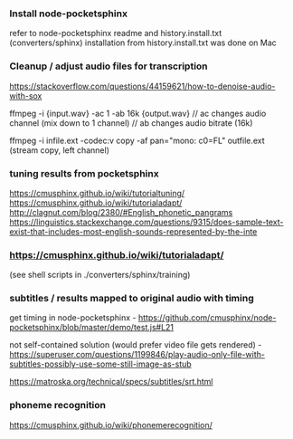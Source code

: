 ### Install node-pocketsphinx

refer to node-pocketsphinx readme and history.install.txt (converters/sphinx)
installation from history.install.txt was done on Mac


### Cleanup / adjust audio files for transcription

https://stackoverflow.com/questions/44159621/how-to-denoise-audio-with-sox

ffmpeg -i {input.wav} -ac 1 -ab 16k {output.wav}
// ac changes audio channel (mix down to 1 channel)
// ab changes audio bitrate (16k)

ffmpeg -i infile.ext -codec:v copy -af pan="mono: c0=FL" outfile.ext
(stream copy, left channel)

### tuning results from pocketsphinx

https://cmusphinx.github.io/wiki/tutorialtuning/
https://cmusphinx.github.io/wiki/tutorialadapt/
http://clagnut.com/blog/2380/#English_phonetic_pangrams
https://linguistics.stackexchange.com/questions/9315/does-sample-text-exist-that-includes-most-english-sounds-represented-by-the-inte


### https://cmusphinx.github.io/wiki/tutorialadapt/

(see shell scripts in ./converters/sphinx/training)


### subtitles / results mapped to original audio with timing

get timing in node-pocketsphinx - https://github.com/cmusphinx/node-pocketsphinx/blob/master/demo/test.js#L21

not self-contained solution (would prefer video file gets rendered) - https://superuser.com/questions/1199846/play-audio-only-file-with-subtitles-possibly-use-some-still-image-as-stub

https://matroska.org/technical/specs/subtitles/srt.html

### phoneme recognition    
https://cmusphinx.github.io/wiki/phonemerecognition/
